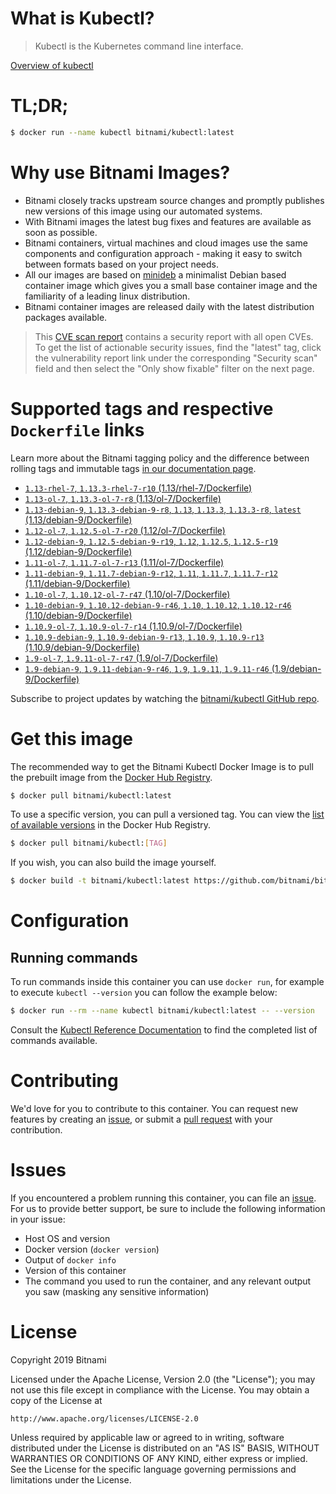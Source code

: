 
# What is Kubectl?

> Kubectl is the Kubernetes command line interface.

[Overview of kubectl](https://kubernetes.io/docs/reference/kubectl/overview/)

# TL;DR;

```bash
$ docker run --name kubectl bitnami/kubectl:latest
```

# Why use Bitnami Images?

* Bitnami closely tracks upstream source changes and promptly publishes new versions of this image using our automated systems.
* With Bitnami images the latest bug fixes and features are available as soon as possible.
* Bitnami containers, virtual machines and cloud images use the same components and configuration approach - making it easy to switch between formats based on your project needs.
* All our images are based on [minideb](https://github.com/bitnami/minideb) a minimalist Debian based container image which gives you a small base container image and the familiarity of a leading linux distribution.
* Bitnami container images are released daily with the latest distribution packages available.


> This [CVE scan report](https://quay.io/repository/bitnami/kubectl?tab=tags) contains a security report with all open CVEs. To get the list of actionable security issues, find the "latest" tag, click the vulnerability report link under the corresponding "Security scan" field and then select the "Only show fixable" filter on the next page.

# Supported tags and respective `Dockerfile` links

Learn more about the Bitnami tagging policy and the difference between rolling tags and immutable tags [in our documentation page](https://docs.bitnami.com/containers/how-to/understand-rolling-tags-containers/).


* [`1.13-rhel-7`, `1.13.3-rhel-7-r10` (1.13/rhel-7/Dockerfile)](https://github.com/bitnami/bitnami-docker-kubectl/blob/1.13.3-rhel-7-r10/1.13/rhel-7/Dockerfile)
* [`1.13-ol-7`, `1.13.3-ol-7-r8` (1.13/ol-7/Dockerfile)](https://github.com/bitnami/bitnami-docker-kubectl/blob/1.13.3-ol-7-r8/1.13/ol-7/Dockerfile)
* [`1.13-debian-9`, `1.13.3-debian-9-r8`, `1.13`, `1.13.3`, `1.13.3-r8`, `latest` (1.13/debian-9/Dockerfile)](https://github.com/bitnami/bitnami-docker-kubectl/blob/1.13.3-debian-9-r8/1.13/debian-9/Dockerfile)
* [`1.12-ol-7`, `1.12.5-ol-7-r20` (1.12/ol-7/Dockerfile)](https://github.com/bitnami/bitnami-docker-kubectl/blob/1.12.5-ol-7-r20/1.12/ol-7/Dockerfile)
* [`1.12-debian-9`, `1.12.5-debian-9-r19`, `1.12`, `1.12.5`, `1.12.5-r19` (1.12/debian-9/Dockerfile)](https://github.com/bitnami/bitnami-docker-kubectl/blob/1.12.5-debian-9-r19/1.12/debian-9/Dockerfile)
* [`1.11-ol-7`, `1.11.7-ol-7-r13` (1.11/ol-7/Dockerfile)](https://github.com/bitnami/bitnami-docker-kubectl/blob/1.11.7-ol-7-r13/1.11/ol-7/Dockerfile)
* [`1.11-debian-9`, `1.11.7-debian-9-r12`, `1.11`, `1.11.7`, `1.11.7-r12` (1.11/debian-9/Dockerfile)](https://github.com/bitnami/bitnami-docker-kubectl/blob/1.11.7-debian-9-r12/1.11/debian-9/Dockerfile)
* [`1.10-ol-7`, `1.10.12-ol-7-r47` (1.10/ol-7/Dockerfile)](https://github.com/bitnami/bitnami-docker-kubectl/blob/1.10.12-ol-7-r47/1.10/ol-7/Dockerfile)
* [`1.10-debian-9`, `1.10.12-debian-9-r46`, `1.10`, `1.10.12`, `1.10.12-r46` (1.10/debian-9/Dockerfile)](https://github.com/bitnami/bitnami-docker-kubectl/blob/1.10.12-debian-9-r46/1.10/debian-9/Dockerfile)
* [`1.10.9-ol-7`, `1.10.9-ol-7-r14` (1.10.9/ol-7/Dockerfile)](https://github.com/bitnami/bitnami-docker-kubectl/blob/1.10.9-ol-7-r14/1.10.9/ol-7/Dockerfile)
* [`1.10.9-debian-9`, `1.10.9-debian-9-r13`, `1.10.9`, `1.10.9-r13` (1.10.9/debian-9/Dockerfile)](https://github.com/bitnami/bitnami-docker-kubectl/blob/1.10.9-debian-9-r13/1.10.9/debian-9/Dockerfile)
* [`1.9-ol-7`, `1.9.11-ol-7-r47` (1.9/ol-7/Dockerfile)](https://github.com/bitnami/bitnami-docker-kubectl/blob/1.9.11-ol-7-r47/1.9/ol-7/Dockerfile)
* [`1.9-debian-9`, `1.9.11-debian-9-r46`, `1.9`, `1.9.11`, `1.9.11-r46` (1.9/debian-9/Dockerfile)](https://github.com/bitnami/bitnami-docker-kubectl/blob/1.9.11-debian-9-r46/1.9/debian-9/Dockerfile)

Subscribe to project updates by watching the [bitnami/kubectl GitHub repo](https://github.com/bitnami/bitnami-docker-kubectl).

# Get this image

The recommended way to get the Bitnami Kubectl Docker Image is to pull the prebuilt image from the [Docker Hub Registry](https://hub.docker.com/r/bitnami/kubectl).

```bash
$ docker pull bitnami/kubectl:latest
```

To use a specific version, you can pull a versioned tag. You can view the [list of available versions](https://hub.docker.com/r/bitnami/kubectl/tags/) in the Docker Hub Registry.

```bash
$ docker pull bitnami/kubectl:[TAG]
```

If you wish, you can also build the image yourself.

```bash
$ docker build -t bitnami/kubectl:latest https://github.com/bitnami/bitnami-docker-kubectl.git
```

# Configuration

## Running commands

To run commands inside this container you can use `docker run`, for example to execute `kubectl --version` you can follow the example below:

```bash
$ docker run --rm --name kubectl bitnami/kubectl:latest -- --version
```

Consult the [Kubectl Reference Documentation](https://kubernetes.io/docs/reference/generated/kubectl/kubectl-commands) to find the completed list of commands available.

# Contributing

We'd love for you to contribute to this container. You can request new features by creating an [issue](https://github.com/bitnami/bitnami-docker-kubectl/issues), or submit a [pull request](https://github.com/bitnami/bitnami-docker-kubectl/pulls) with your contribution.

# Issues

If you encountered a problem running this container, you can file an [issue](https://github.com/bitnami/bitnami-docker-kubectl/issues). For us to provide better support, be sure to include the following information in your issue:

- Host OS and version
- Docker version (`docker version`)
- Output of `docker info`
- Version of this container
- The command you used to run the container, and any relevant output you saw (masking any sensitive information)

# License

Copyright 2019 Bitnami

Licensed under the Apache License, Version 2.0 (the "License");
you may not use this file except in compliance with the License.
You may obtain a copy of the License at

    http://www.apache.org/licenses/LICENSE-2.0

Unless required by applicable law or agreed to in writing, software
distributed under the License is distributed on an "AS IS" BASIS,
WITHOUT WARRANTIES OR CONDITIONS OF ANY KIND, either express or implied.
See the License for the specific language governing permissions and
limitations under the License.
